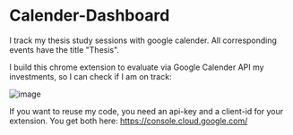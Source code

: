 # Calender-Dashboard

I track my thesis study sessions with google calender. All corresponding events have the title "Thesis". 

I build this chrome extension to evaluate via Google Calender API my investments, so I can check if I am on track:

![image](https://user-images.githubusercontent.com/80718816/225310916-0d6bdde8-83f3-4db9-b80f-d86674a279a5.png)


If you want to reuse my code, you need an api-key and a client-id for your extension. 
You get both here: https://console.cloud.google.com/

